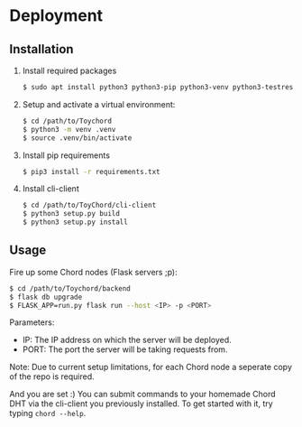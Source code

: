 # Deployment

## Installation

1. Install required packages

    ```bash
    $ sudo apt install python3 python3-pip python3-venv python3-testresources
    ```
    
2. Setup and activate a virtual environment:

    ```bash
    $ cd /path/to/Toychord
    $ python3 -m venv .venv
    $ source .venv/bin/activate
    ```

3. Install pip requirements
    
    ```bash
    $ pip3 install -r requirements.txt
    ```

4. Install cli-client

    ```bash
    $ cd /path/to/ToyChord/cli-client
    $ python3 setup.py build
    $ python3 setup.py install
    ```

## Usage

Fire up some Chord nodes (Flask servers ;p):

```bash
$ cd /path/to/Toychord/backend
$ flask db upgrade
$ FLASK_APP=run.py flask run --host <IP> -p <PORT>
```

Parameters:

- IP: The IP address on which the server will be deployed.
- PORT: The port the server will be taking requests from.

Note: Due to current setup limitations, for each Chord node a seperate copy
of the repo is required.

And you are set :) You can submit commands to your homemade Chord DHT via the
cli-client you previously installed. To get started with it, try typing
`chord --help`.
